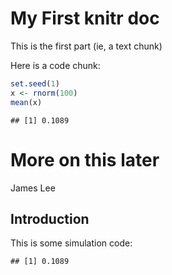 My First knitr doc
==================

This is the first part (ie, a text chunk)

Here is a code chunk:

```r
set.seed(1)
x <- rnorm(100)
mean(x)
```

```
## [1] 0.1089
```


# More on this later
James Lee

## Introduction

This is some simulation code:

```
## [1] 0.1089
```


